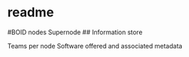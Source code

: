 
# readme


#BOID nodes Supernode ## Information store





Teams per node Software offered and associated metadata 


    
